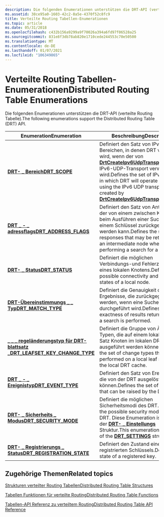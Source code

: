 ```yaml
---
description: Die folgenden Enumerationen unterstützen die DRT-API (verteilte Routing Tabelle).
ms.assetid: 38ce95a0-1603-42c2-8a5e-4370f52c8fc9
title: Verteilte Routing Tabellen-Enumerationen
ms.topic: article
ms.date: 05/31/2018
ms.openlocfilehash: c432b156a9299a9f70026a394a6fd97f06528a25
ms.sourcegitcommit: 831e8f3db78ab820e1710cede244553c70e50500
ms.translationtype: MT
ms.contentlocale: de-DE
ms.lasthandoff: 01/07/2021
ms.locfileid: "106349865"
---
```

# <a name="distributed-routing-table-enumerations"></a><span data-ttu-id="16a1a-103">Verteilte Routing Tabellen-Enumerationen</span><span class="sxs-lookup"><span data-stu-id="16a1a-103">Distributed Routing Table Enumerations</span></span>

<span data-ttu-id="16a1a-104">Die folgenden Enumerationen unterstützen die DRT-API (verteilte Routing Tabelle).</span><span class="sxs-lookup"><span data-stu-id="16a1a-104">The following enumerations support the Distributed Routing Table (DRT) API.</span></span>



| <span data-ttu-id="16a1a-105">Enumeration</span><span class="sxs-lookup"><span data-stu-id="16a1a-105">Enumeration</span></span>                                                            | <span data-ttu-id="16a1a-106">Beschreibung</span><span class="sxs-lookup"><span data-stu-id="16a1a-106">Description</span></span>                                                                                                                                                           |
|------------------------------------------------------------------------|-----------------------------------------------------------------------------------------------------------------------------------------------------------------------|
| [<span data-ttu-id="16a1a-107">**DRT- \_ Bereich**</span><span class="sxs-lookup"><span data-stu-id="16a1a-107">**DRT\_SCOPE**</span></span>](/windows/desktop/api/drt/ne-drt-drt_scope)                                        | <span data-ttu-id="16a1a-108">Definiert den Satz von IPv6-Bereichen, in denen DRT verwendet wird, wenn der von [**DrtCreateIpv6UdpTransport**](/windows/desktop/api/drt/nf-drt-drtcreateipv6udptransport)erstellte IPv6-UDP-Transport verwendet wird.</span><span class="sxs-lookup"><span data-stu-id="16a1a-108">Defines the set of IPv6 scopes in which DRT will operate when using the IPv6 UDP transport created by [**DrtCreateIpv6UdpTransport**](/windows/desktop/api/drt/nf-drt-drtcreateipv6udptransport).</span></span> |
| [<span data-ttu-id="16a1a-109">**DRT \_ - \_ adressflags**</span><span class="sxs-lookup"><span data-stu-id="16a1a-109">**DRT\_ADDRESS\_FLAGS**</span></span>](/windows/desktop/api/drt/ne-drt-drt_address_flags)                       | <span data-ttu-id="16a1a-110">Definiert den Satz von Antworten, der von einem zwischen Knoten beim Ausführen einer Suche nach einem Schlüssel zurückgegeben werden kann.</span><span class="sxs-lookup"><span data-stu-id="16a1a-110">Defines the set of responses that may be returned by an intermediate node when performing a search for a key.</span></span>                                                         |
| [<span data-ttu-id="16a1a-111">**DRT- \_ Status**</span><span class="sxs-lookup"><span data-stu-id="16a1a-111">**DRT\_STATUS**</span></span>](/windows/desktop/api/drt/ne-drt-drt_status)                                      | <span data-ttu-id="16a1a-112">Definiert die möglichen Verbindungs-und Fehlerzustände eines lokalen Knotens.</span><span class="sxs-lookup"><span data-stu-id="16a1a-112">Defines the possible connectivity and error states of a local node.</span></span>                                                                                                   |
| [<span data-ttu-id="16a1a-113">**DRT-Übereinstimmungs \_ \_ Typ**</span><span class="sxs-lookup"><span data-stu-id="16a1a-113">**DRT\_MATCH\_TYPE**</span></span>](/windows/desktop/api/drt/ne-drt-drt_match_type)                             | <span data-ttu-id="16a1a-114">Definiert die Genauigkeit der Ergebnisse, die zurückgegeben werden, wenn eine Suche durchgeführt wird.</span><span class="sxs-lookup"><span data-stu-id="16a1a-114">Defines the exactness of results returned when a search is performed.</span></span>                                                                                                 |
| [<span data-ttu-id="16a1a-115">**\_ \_ \_ regeländerungstyp für DRT-blattsatz \_**</span><span class="sxs-lookup"><span data-stu-id="16a1a-115">**DRT\_LEAFSET\_KEY\_CHANGE\_TYPE**</span></span>](/windows/desktop/api/drt/ne-drt-drt_leafset_key_change_type) | <span data-ttu-id="16a1a-116">Definiert die Gruppe von Änderungs Typen, die auf einem lokalen Blatt Satz Knoten im lokalen DRT-Cache ausgeführt werden können.</span><span class="sxs-lookup"><span data-stu-id="16a1a-116">Defines the set of change types that can be performed on a local leaf set node in the local DRT cache.</span></span>                                                                |
| [<span data-ttu-id="16a1a-117">**DRT \_ - \_ Ereignistyp**</span><span class="sxs-lookup"><span data-stu-id="16a1a-117">**DRT\_EVENT\_TYPE**</span></span>](/windows/desktop/api/drt/ne-drt-drt_event_type)                             | <span data-ttu-id="16a1a-118">Definiert den Satz von Ereignissen, die von der DRT ausgelöst werden können.</span><span class="sxs-lookup"><span data-stu-id="16a1a-118">Defines the set of events that can be raised by the DRT.</span></span>                                                                                                              |
| [<span data-ttu-id="16a1a-119">**DRT- \_ Sicherheits \_ Modus**</span><span class="sxs-lookup"><span data-stu-id="16a1a-119">**DRT\_SECURITY\_MODE**</span></span>](/windows/desktop/api/drt/ne-drt-drt_security_mode)                       | <span data-ttu-id="16a1a-120">Definiert die möglichen Sicherheitsmodi des DRT.</span><span class="sxs-lookup"><span data-stu-id="16a1a-120">Defines the possible security modes of the DRT.</span></span> <span data-ttu-id="16a1a-121">Diese Enumeration ist ein Feld der [**DRT- \_ Einstellungs**](/windows/desktop/api/drt/ns-drt-drt_settings) Struktur.</span><span class="sxs-lookup"><span data-stu-id="16a1a-121">This enumeration is a field of the [**DRT\_SETTINGS**](/windows/desktop/api/drt/ns-drt-drt_settings) structure.</span></span>                                   |
| [<span data-ttu-id="16a1a-122">**DRT- \_ Registrierungs \_ Status**</span><span class="sxs-lookup"><span data-stu-id="16a1a-122">**DRT\_REGISTRATION\_STATE**</span></span>](/windows/desktop/api/drt/ne-drt-drt_registration_state)             | <span data-ttu-id="16a1a-123">Definiert den Zustand eines registrierten Schlüssels.</span><span class="sxs-lookup"><span data-stu-id="16a1a-123">Defines the state of a registered key.</span></span>                                                                                                                                |



 

## <a name="related-topics"></a><span data-ttu-id="16a1a-124">Zugehörige Themen</span><span class="sxs-lookup"><span data-stu-id="16a1a-124">Related topics</span></span>

<dl> <dt>

[<span data-ttu-id="16a1a-125">Strukturen verteilter Routing Tabellen</span><span class="sxs-lookup"><span data-stu-id="16a1a-125">Distributed Routing Table Structures</span></span>](distributed-routing-table-structures.md)
</dt> <dt>

[<span data-ttu-id="16a1a-126">Tabellen Funktionen für verteilte Routing</span><span class="sxs-lookup"><span data-stu-id="16a1a-126">Distributed Routing Table Functions</span></span>](distributed-routing-table-functions.md)
</dt> <dt>

[<span data-ttu-id="16a1a-127">Tabellen-API Referenz zu verteiltem Routing</span><span class="sxs-lookup"><span data-stu-id="16a1a-127">Distributed Routing Table API Reference</span></span>](distributed-routing-table-api-reference.md)
</dt> </dl>

 

 



